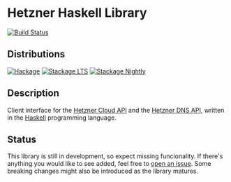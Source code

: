 # Hetzner Haskell Library

[![Build Status](https://img.shields.io/github/actions/workflow/status/Daniel-Diaz/hetzner/build.yml?branch=main&style=for-the-badge)](https://github.com/Daniel-Diaz/hetzner/actions/workflows/build.yml)

## Distributions

[![Hackage](https://img.shields.io/hackage/v/hetzner?style=for-the-badge)](https://hackage.haskell.org/package/hetzner)
[![Stackage LTS](http://stackage.org/package/hetzner/badge/lts)](http://stackage.org/lts/package/hetzner)
[![Stackage Nightly](http://stackage.org/package/hetzner/badge/nightly)](http://stackage.org/nightly/package/hetzner)

## Description

Client interface for the [Hetzner Cloud API](https://docs.hetzner.cloud)
and the [Hetzner DNS API](https://dns.hetzner.com/api-docs),
written in the [Haskell](https://www.haskell.org) programming language.

## Status

This library is still in development, so expect missing funcionality.
If there's anything you would like to see added, feel free to
[open an issue](https://github.com/Daniel-Diaz/hetzner/issues/new).
Some breaking changes might also be introduced as the library matures.
